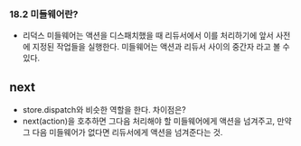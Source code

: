 ### 18.2 미들웨어란?

- 리덕스 미들웨어는 액션을 디스패치했을 때 리듀서에서 이를 처리하기에 앞서 사전에 지정된 작업들을 실행한다.
미들웨어는 액션과 리듀서 사이의 중간자 라고 볼 수 있다.

## next
- store.dispatch와 비슷한 역할을 한다.
차이점은?
- next(action)을 호추하면 그다음 처리해야 할 미들웨어에게 액션을 넘겨주고,
만약 그 다음 미들웨어가 없다면 리듀서에게 액션을 넘겨준다는 것.